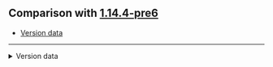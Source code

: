 ## Comparison with [1.14.4-pre6](https://github.com/PixiGeko/Minecraft-generated-data/tree/1.14.4-pre6)

- [Version data](#version-data)

<hr/>
<details><summary>Version data</summary>
<table><tr><th></th><th align="left">1.14.4-pre6</th><th>1.14.4-pre7</th></tr><tr><td>World version</td><td><code>1974</code></td><td><code>1975</code></td></tr><tr><td>Protocol version</td><td><code>496</code></td><td><code>497</code></td></tr></table>
</details>